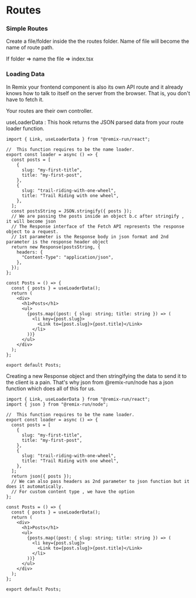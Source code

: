 # Routes

### Simple Routes

Create a file/folder inside the the routes folder. Name of file will become the name of route path.

If folder => name the file => index.tsx

### Loading Data

In Remix your frontend component is also its own API route and it already knows how to talk to itself on the server from the browser. That is, you don't have to fetch it.

Your routes are their own controller.

useLoaderData : This hook returns the JSON parsed data from your route loader function.

```
import { Link, useLoaderData } from "@remix-run/react";

//  This function requires to be the name loader.
export const loader = async () => {
  const posts = [
    {
      slug: "my-first-title",
      title: "my-first-post",
    },
    {
      slug: "trail-riding-with-one-wheel",
      title: "Trail Riding with one wheel",
    },
  ];
  const postsString = JSON.stringify({ posts });
  // We are passing the posts inside an object b.c after stringify , it will become json
  // The Response interface of the Fetch API represents the response object to a request.
  // 1st parameter is the Response body in json format and 2nd parameter is the response header object
  return new Response(postsString, {
    headers: {
      "Content-Type": "application/json",
    },
  });
};

const Posts = () => {
  const { posts } = useLoaderData();
  return (
    <div>
      <h1>Posts</h1>
      <ul>
        {posts.map((post: { slug: string; title: string }) => (
          <li key={post.slug}>
            <Link to={post.slug}>{post.title}</Link>
          </li>
        ))}
      </ul>
    </div>
  );
};

export default Posts;

```

Creating a new Response object and then stringifying the data to send it to the client is a pain.
That's why json from @remix-run/node has a json function which does all of this for us.

```
import { Link, useLoaderData } from "@remix-run/react";
import { json } from "@remix-run/node";

//  This function requires to be the name loader.
export const loader = async () => {
  const posts = [
    {
      slug: "my-first-title",
      title: "my-first-post",
    },
    {
      slug: "trail-riding-with-one-wheel",
      title: "Trail Riding with one wheel",
    },
  ];
  return json({ posts });
  // We can also pass headers as 2nd parameter to json function but it does it automatically.
  // For custom content type , we have the option
};

const Posts = () => {
  const { posts } = useLoaderData();
  return (
    <div>
      <h1>Posts</h1>
      <ul>
        {posts.map((post: { slug: string; title: string }) => (
          <li key={post.slug}>
            <Link to={post.slug}>{post.title}</Link>
          </li>
        ))}
      </ul>
    </div>
  );
};

export default Posts;
```

